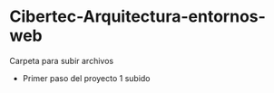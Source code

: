 # Cibertec-Arquitectura-entornos-web
Carpeta para subir archivos
* Primer paso del proyecto 1 subido
